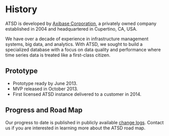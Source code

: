 # History

ATSD is developed by [Axibase Corporation](https://axibase.com/about-us/), a privately owned company established in 2004 and headquartered in Cupertino, CA, USA.

We have over a decade of experience in infrastructure management systems, big data, and analytics. With ATSD, we sought to build a specialized database with a focus on data quality and performance where time series data is treated like a first-class citizen.

## Prototype

* Prototype ready by June 2013.
* MVP released in October 2013.
* First licensed ATSD instance delivered to a customer in 2014.

## Progress and Road Map

Our progress to date is published in publicly available [change logs](./changelogs/README.md#change-logs). Contact us if you are interested in learning more about the ATSD road map.